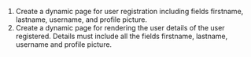 1.	Create a dynamic page for user registration including fields firstname, lastname, username, and profile picture.
2.	Create a dynamic page for rendering the user details of the user registered. Details must include all the fields firstname, lastname, username and profile picture.

